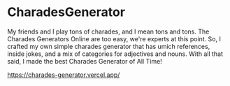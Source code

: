 # CharadesGenerator
My friends and I play tons of charades, and I mean tons and tons. The Charades Generators Online are too easy, we're experts at this point. So, I crafted my own simple charades generator that has umich references, inside jokes, and a mix of categories for adjectives and nouns. With all that said, I made the best Charades Generator of All Time!

https://charades-generator.vercel.app/
